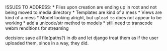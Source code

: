 ISSUES TO ADDRESS:
    * Files upon creation are ending up in root and not being moved to media directory
    * Templates are kind of a mess
    * Views are kind of a mess
    * Model looking alright, but `upload_to` does not appear to be working
    * add a unicode/str method to models
    * still need to transcode webm renditions for streaming

decision: save all file(paths?) in db and let django treat them as if the user uploaded them,
since in a way, they did.